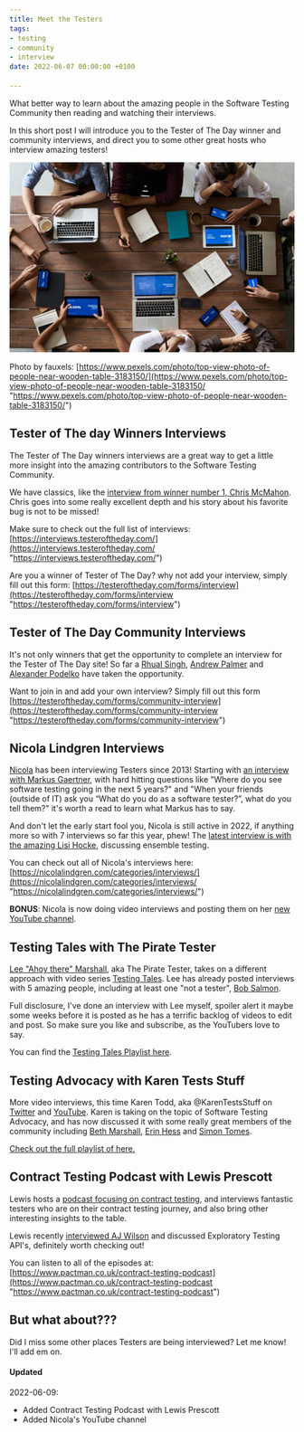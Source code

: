 ```yaml
---
title: Meet the Testers
tags:
- testing
- community
- interview
date: 2022-06-07 00:00:00 +0100

---
```

What better way to learn about the amazing people in the Software Testing Community then reading and watching their interviews.

In this short post I will introduce you to the Tester of The Day winner and community interviews, and direct you to some other great hosts who interview amazing testers!

![](/uploads/pexels-fauxels-3183150.jpg)

Photo by fauxels: [https://www.pexels.com/photo/top-view-photo-of-people-near-wooden-table-3183150/](https://www.pexels.com/photo/top-view-photo-of-people-near-wooden-table-3183150/ "https://www.pexels.com/photo/top-view-photo-of-people-near-wooden-table-3183150/")

## Tester of The day Winners Interviews

The Tester of The Day winners interviews are a great way to get a little more insight into the amazing contributors to the Software Testing Community.

We have classics, like the [interview from winner number 1, Chris McMahon](https://interviews.testeroftheday.com/interviews/2021/02/13/chris-mcmahon.html). Chris goes into some really excellent depth and his story about his favorite bug is not to be missed!

Make sure to check out the full list of interviews: [https://interviews.testeroftheday.com/](https://interviews.testeroftheday.com/ "https://interviews.testeroftheday.com/")

Are you a winner of Tester of The Day? why not add your interview, simply fill out this form: [https://testeroftheday.com/forms/interview](https://testeroftheday.com/forms/interview "https://testeroftheday.com/forms/interview")

## Tester of The Day Community Interviews

It's not only winners that get the opportunity to complete an interview for the Tester of The Day site! So far a [Rhual Singh](https://interviews.testeroftheday.com/interviews/2021/04/18/rahul-singh.html), [Andrew Palmer](https://interviews.testeroftheday.com/interviews/2021/04/18/andrew-palmer.html) and [Alexander Podelko](https://interviews.testeroftheday.com/interviews/2021/04/18/alexander-podelko.html) have taken the opportunity.

Want to join in and add your own interview? Simply fill out this form [https://testeroftheday.com/forms/community-interview](https://testeroftheday.com/forms/community-interview "https://testeroftheday.com/forms/community-interview")

## Nicola Lindgren Interviews

[Nicola](https://twitter.com/NicolaLindgren) has been interviewing Testers since 2013! Starting with [an interview with Markus Gaertner](https://nicolalindgren.com/2013/05/30/interview-with-markus-gaertner/), with hard hitting questions like "Where do you see software testing going in the next 5 years?" and "When your friends (outside of IT) ask you “What do you do as a software tester?”, what do you tell them?" it's worth a read to learn what Markus has to say.

And don't let the early start fool you, Nicola is still active in 2022, if anything more so with 7 interviews so far this year, phew! The [latest interview is with the amazing Lisi Hocke](https://nicolalindgren.com/2022/05/14/interview-with-lisi-hocke/), discussing ensemble testing.

You can check out all of Nicola's interviews here: [https://nicolalindgren.com/categories/interviews/](https://nicolalindgren.com/categories/interviews/ "https://nicolalindgren.com/categories/interviews/")

**BONUS**: Nicola is now doing video interviews and posting them on her [new YouTube channel](https://youtube.com/playlist?list=PLY8Q7oWc4F1TqgsggrzoCTRPcJ4NZzO--).

## Testing Tales with The Pirate Tester

[Lee "Ahoy there" Marshall](https://twitter.com/ThePirateTester), aka The Pirate Tester, takes on a different approach with video series [Testing Tales](https://twitter.com/ThePirateTester). Lee has already posted interviews with 5 amazing people, including at least one "not a tester", [Bob Salmon](https://www.youtube.com/watch?v=0LhwCzsYDco&list=PLk1f2uumbghTWUgX8KKE5qwy7mxIMFa35&index=2).

Full disclosure, I've done an interview with Lee myself, spoiler alert it maybe some weeks before it is posted as he has a terrific backlog of videos to edit and post. So make sure you like and subscribe, as the YouTubers love to say.

You can find the [Testing Tales Playlist here](https://www.youtube.com/watch?v=vwofmO1CmyE&list=PLk1f2uumbghTWUgX8KKE5qwy7mxIMFa35).

## Testing Advocacy with Karen Tests Stuff

More video interviews, this time Karen Todd, aka @KarenTestsStuff on [Twitter](https://twitter.com/KarenTestsStuff) and [YouTube](https://www.youtube.com/channel/UCaILiR0XEzf0Y1QvibzybCQ). Karen is taking on the topic of Software Testing Advocacy, and has now discussed it with some really great members of the community including [Beth Marshall](https://www.youtube.com/watch?v=W4d_s52FdPg&list=PLoGM4JmbNY0yLVNOdyWUttA8sCnBPlQ-V&index=3), [Erin Hess](https://www.youtube.com/watch?v=Dtuy4HYWDdM&list=PLoGM4JmbNY0yLVNOdyWUttA8sCnBPlQ-V&index=6) and [Simon Tomes](https://www.youtube.com/watch?v=isQCYFmbNUw&list=PLoGM4JmbNY0yLVNOdyWUttA8sCnBPlQ-V&index=5).

[Check out the full playlist of here.](https://www.youtube.com/watch?v=sOGaYJgnQVw&list=PLoGM4JmbNY0yLVNOdyWUttA8sCnBPlQ-V)

## Contract Testing Podcast with Lewis Prescott

Lewis hosts a [podcast focusing on contract testing](https://www.pactman.co.uk/contract-testing-podcast), and interviews fantastic testers who are on their contract testing journey, and also bring other interesting insights to the table.

Lewis recently [interviewed AJ Wilson](https://www.pactman.co.uk/contract-testing-podcast/episode/ac0227b7/exploratory-testing-apis-with-aj-wilson) and discussed Exploratory Testing API's, definitely worth checking out!

You can listen to all of the episodes at: [https://www.pactman.co.uk/contract-testing-podcast](https://www.pactman.co.uk/contract-testing-podcast "https://www.pactman.co.uk/contract-testing-podcast")

## But what about???

Did I miss some other places Testers are being interviewed? Let me know! I'll add em on.

#### Updated

2022-06-09:

* Added Contract Testing Podcast with Lewis Prescott
* Added Nicola's YouTube channel